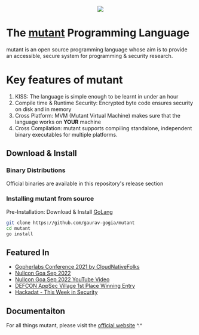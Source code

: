 <p align='center'>
  <img src='./logo.jpeg' />
</p>

# The [mutant](https://mudocs.netlify.app) Programming Language
mutant is an open source programming language whose aim is to provide an accessible, secure system for programming & security research.

# Key features of mutant
1. KISS: The language is simple enough to be learnt in under an hour
2. Compile time & Runtime Security: Encrypted byte code ensures security on disk and in memory
3. Cross Platform: MVM (Mutant Virtual Machine) makes sure that the language works on **YOUR** machine
4. Cross Compilation: mutant supports compiling standalone, independent binary executables for multiple platforms.

## Download & Install

### Binary Distributions
Official binaries are available in this repository's release section

### Installing mutant from source
Pre-Installation: Download & Install [GoLang](https://golang.org/)

```bash
git clone https://github.com/gaurav-gogia/mutant
cd mutant
go install
```

## Featured In
- [Gopherlabs Conference 2021 by CloudNativeFolks](https://youtu.be/rhSwwGSt90c?t=2223)
- [Nullcon Goa Sep 2022](https://nullcon.net/goa-2022/pushing-security-left-by-mutating-byte-code)
- [Nullcon Goa Sep 2022 YouTube Video](https://youtu.be/ivrM8rytaKY)
- [DEFCON AppSec Village 1st Place Winning Entry](https://eval.blog/research/breaking-the-mutant-languages-encryption/)
- [Hackadat - This Week in Security](https://hackaday.com/2023/08/18/this-week-in-security-tunnelcrack-mutant-and-not-discord/)

## Documentaiton
For all things mutant, please visit the [official website](https://mudocs.netlify.app) ^.^
